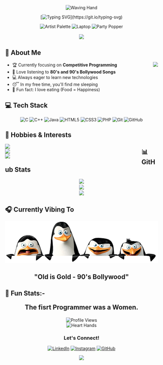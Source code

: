 <div align="center">
  <img src="https://raw.githubusercontent.com/Tarikul-Islam-Anik/Animated-Fluent-Emojis/master/Emojis/Hand%20gestures/Waving%20Hand.png" alt="Waving Hand" width="100" />
  
  [![Typing SVG](https://readme-typing-svg.herokuapp.com?font=Fira+Code&size=35&duration=3000&pause=1000&color=9D5CF7&center=true&vCenter=true&width=500&lines=Hey+There+Geeks!;I'm+%5BDeepak%5D;Welcome+to+my+Profile!)](https://git.io/typing-svg)
</div>

<div align="center">
  <img src="https://raw.githubusercontent.com/Tarikul-Islam-Anik/Animated-Fluent-Emojis/master/Emojis/Activities/Artist%20Palette.png" alt="Artist Palette" width="25" height="25" /> 
  <img src="https://raw.githubusercontent.com/Tarikul-Islam-Anik/Animated-Fluent-Emojis/master/Emojis/Objects/Laptop.png" alt="Laptop" width="25" height="25" /> 
  <img src="https://raw.githubusercontent.com/Tarikul-Islam-Anik/Animated-Fluent-Emojis/master/Emojis/Activities/Party%20Popper.png" alt="Party Popper" width="25" height="25" />
</div>

<br>

<div align="center">
  <img src="https://user-images.githubusercontent.com/74038190/225813708-98b745f2-7d22-48cf-9150-083f1b00d6c9.gif" width="500">
</div>

## 🚀 About Me

<img align="right" height="150" src="https://user-images.githubusercontent.com/74038190/229223263-cf2e4b07-2615-4f87-9c38-e37600437c3a.gif"/>

- 🏆 Currently focusing on **Competitive Programming**
- 🎵 Love listening to **80's and 90's Bollywood Songs**
- 💻 Always eager to learn new technologies
- 😴 In my free time, you'll find me sleeping
- 🍕 Fun fact: I love eating (Food = Happiness)

## 💻 Tech Stack

<div align="center">
  
  ![C](https://img.shields.io/badge/c-%2300599C.svg?style=for-the-badge&logo=c&logoColor=white)
  ![C++](https://img.shields.io/badge/c++-%2300599C.svg?style=for-the-badge&logo=c%2B%2B&logoColor=white)
  ![Java](https://img.shields.io/badge/java-%23ED8B00.svg?style=for-the-badge&logo=openjdk&logoColor=white)
  ![HTML5](https://img.shields.io/badge/html5-%23E34F26.svg?style=for-the-badge&logo=html5&logoColor=white)
  ![CSS3](https://img.shields.io/badge/css3-%231572B6.svg?style=for-the-badge&logo=css3&logoColor=white)
  ![PHP](https://img.shields.io/badge/php-%23777BB4.svg?style=for-the-badge&logo=php&logoColor=white)
  ![Git](https://img.shields.io/badge/git-%23F05033.svg?style=for-the-badge&logo=git&logoColor=white)
  ![GitHub](https://img.shields.io/badge/github-%23121011.svg?style=for-the-badge&logo=github&logoColor=white)
  
</div>

## 🎵 Hobbies & Interests

<div align="center">
  <img src="https://i.pinimg.com/originals/84/88/9a/84889ad9e996c2c74ffdf33e73378c66.gif" width="310" style="float: left; margin-right: 50px;" />
  <img src="https://i.pinimg.com/originals/18/c4/ac/18c4ac73acad3ad357a9e82a9322681c.gif" width="200" style="float: left; margin-right: 50px;" />
  <img src="https://i.pinimg.com/originals/5c/7a/f2/5c7af296c20b3a677c9dc7689d7c79b2.gif" width="400" style="float: left; margin-right: 50px;" />
</div>


## 📊 GitHub Stats

<div align="center">
  <img src="https://github-readme-streak-stats.herokuapp.com/?user=Deepaksharma-11&theme=tokyonight&hide_border=true" />
  <br/>
  <img src="https://github-readme-stats.vercel.app/api?username=Deepaksharma-11&show_icons=true&theme=tokyonight&hide_border=true" />
  <br/>
  <img src="https://github-readme-stats.vercel.app/api/top-langs/?username=Deepaksharma-11&theme=tokyonight&hide_border=true&layout=compact" />
</div>

## 🎧 Currently Vibing To

<div align="center">
  <img src="https://github.com/Deepaksharma-11/Deepaksharma-11/blob/main/pngegg.png" />

  
  <h2>"Old is Gold - 90's Bollywood" </h2>
</div>


## 🌟 Fun Stats:-     <p align="center"> The fisrt Programmer was a Women. </p>

<div align="center">
  <img src="https://komarev.com/ghpvc/?username=Deepaksharma-11&label=Profile%20Views&color=9D5CF7&style=flat" alt="Profile Views" />
</div>

<div align="center">
  <img src="https://raw.githubusercontent.com/Tarikul-Islam-Anik/Animated-Fluent-Emojis/master/Emojis/Hand%20gestures/Heart%20Hands.png" alt="Heart Hands" width="100" />
  
  ### Let's Connect!
  
  [![LinkedIn](https://img.shields.io/badge/LinkedIn-%230077B5.svg?style=for-the-badge&logo=linkedin&logoColor=white)](https://www.linkedin.com/in/dpak-shrma707/)
  [![Instagram](https://img.shields.io/badge/Instagram-E4405F?style=for-the-badge&logo=instagram&logoColor=white)](https://www.instagram.com/de._.oxys/)
  [![GitHub](https://img.shields.io/badge/github-%23121011.svg?style=for-the-badge&logo=github&logoColor=white)](https://github.com/Deepaksharma-11)
  
</div>

<div align="center">
  <img src="https://user-images.githubusercontent.com/74038190/212284158-e840e285-664b-44d7-b79b-e264b5e54825.gif" width="400">
</div>
